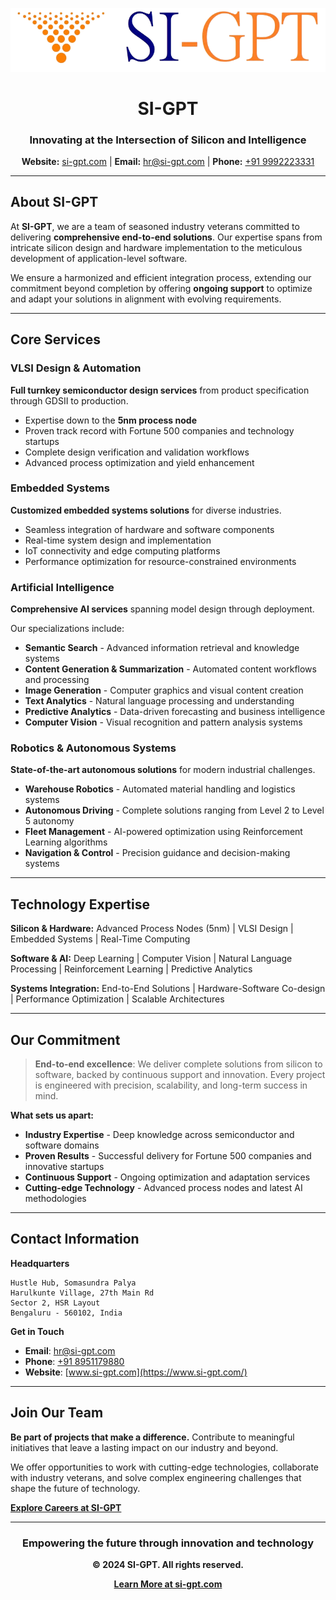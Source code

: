 <div align="center">

![SI-GPT Logo](SI-GPT_Updated_Logo-removebg-preview.png)

# SI-GPT
### Innovating at the Intersection of Silicon and Intelligence

**Website:** [si-gpt.com](https://www.si-gpt.com/) | **Email:** [hr@si-gpt.com](mailto:hr@si-gpt.com) | **Phone:** [+91 9992223331](tel:+919992223331)

</div>

---

## About SI-GPT

At **SI-GPT**, we are a team of seasoned industry veterans committed to delivering **comprehensive end-to-end solutions**. Our expertise spans from intricate silicon design and hardware implementation to the meticulous development of application-level software.

We ensure a harmonized and efficient integration process, extending our commitment beyond completion by offering **ongoing support** to optimize and adapt your solutions in alignment with evolving requirements.

---

## Core Services

### VLSI Design & Automation
**Full turnkey semiconductor design services** from product specification through GDSII to production.

- Expertise down to the **5nm process node**
- Proven track record with Fortune 500 companies and technology startups
- Complete design verification and validation workflows
- Advanced process optimization and yield enhancement

### Embedded Systems
**Customized embedded systems solutions** for diverse industries.

- Seamless integration of hardware and software components
- Real-time system design and implementation  
- IoT connectivity and edge computing platforms
- Performance optimization for resource-constrained environments

### Artificial Intelligence
**Comprehensive AI services** spanning model design through deployment.

Our specializations include:
- **Semantic Search** - Advanced information retrieval and knowledge systems
- **Content Generation & Summarization** - Automated content workflows and processing
- **Image Generation** - Computer graphics and visual content creation
- **Text Analytics** - Natural language processing and understanding
- **Predictive Analytics** - Data-driven forecasting and business intelligence
- **Computer Vision** - Visual recognition and pattern analysis systems

### Robotics & Autonomous Systems
**State-of-the-art autonomous solutions** for modern industrial challenges.

- **Warehouse Robotics** - Automated material handling and logistics systems
- **Autonomous Driving** - Complete solutions ranging from Level 2 to Level 5 autonomy
- **Fleet Management** - AI-powered optimization using Reinforcement Learning algorithms
- **Navigation & Control** - Precision guidance and decision-making systems

---

## Technology Expertise

**Silicon & Hardware:** Advanced Process Nodes (5nm) | VLSI Design | Embedded Systems | Real-Time Computing

**Software & AI:** Deep Learning | Computer Vision | Natural Language Processing | Reinforcement Learning | Predictive Analytics

**Systems Integration:** End-to-End Solutions | Hardware-Software Co-design | Performance Optimization | Scalable Architectures

---

## Our Commitment

> **End-to-end excellence**: We deliver complete solutions from silicon to software, backed by continuous support and innovation. Every project is engineered with precision, scalability, and long-term success in mind.

**What sets us apart:**
- **Industry Expertise** - Deep knowledge across semiconductor and software domains
- **Proven Results** - Successful delivery for Fortune 500 companies and innovative startups  
- **Continuous Support** - Ongoing optimization and adaptation services
- **Cutting-edge Technology** - Advanced process nodes and latest AI methodologies

---

## Contact Information

**Headquarters**
```
Hustle Hub, Somasundra Palya
Harulkunte Village, 27th Main Rd
Sector 2, HSR Layout
Bengaluru - 560102, India
```

**Get in Touch**
- **Email**: [hr@si-gpt.com](mailto:hr@si-gpt.com)
- **Phone**: [+91 8951179880](tel:+918951179880)  
- **Website**: [www.si-gpt.com](https://www.si-gpt.com/)

---

## Join Our Team

**Be part of projects that make a difference.** Contribute to meaningful initiatives that leave a lasting impact on our industry and beyond.

We offer opportunities to work with cutting-edge technologies, collaborate with industry veterans, and solve complex engineering challenges that shape the future of technology.

**[Explore Careers at SI-GPT](https://www.si-gpt.com/general-1)**

---

<div align="center">

### Empowering the future through innovation and technology

**© 2024 SI-GPT. All rights reserved.**

**[Learn More at si-gpt.com](https://www.si-gpt.com/)**

</div>
